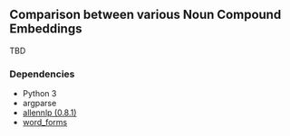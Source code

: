 ## Comparison between various Noun Compound Embeddings 

TBD

### Dependencies

- Python 3
- argparse
- [allennlp (0.8.1)](https://github.com/allenai/allennlp/)
- [word_forms](https://github.com/gutfeeling/word_forms)
